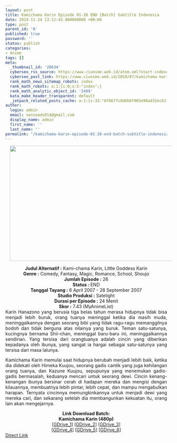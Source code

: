 ```yaml
---
layout: post
title: Kamichama Karin Episode 01-26 END [Batch] Subtitle Indonesia
date: 2019-11-24 13:12:43.000000000 +00:00
type: post
parent_id: '0'
published: true
password: ''
status: publish
categories:
- Anime
tags: []
meta:
  _thumbnail_id: '20634'
  cyberseo_rss_source: https://www.ciunime.web.id/atom.xml?start-index=1501&max-results=150
  cyberseo_post_link: https://www.ciunime.web.id/2019/07/kamichama-karin-episode-01-26-end-batch.html
  rank_math_news_sitemap_robots: index
  rank_math_robots: a:1:{i:0;s:5:"index";}
  rank_math_analytic_object_id: '2499'
  kata_make_header_transparent: default
  _jetpack_related_posts_cache: a:1:{s:32:"8f6677c9d6b0f903e98ad32ec61f8deb";a:2:{s:7:"expires";i:1656527199;s:7:"payload";a:0:{}}}
author:
  login: admin
  email: senseads014@gmail.com
  display_name: admin
  first_name: ''
  last_name: ''
permalink: "/kamichama-karin-episode-01-26-end-batch-subtitle-indonesia/"
---
```

<div class="separator" style="clear: both; text-align: center;"><a href="https://1.bp.blogspot.com/-pgdH56ZV_xA/XR-WD_VwAII/AAAAAAAAbCE/s7YGIY5CnLEEKEH9idDS8mcCQQAK4s6BwCLcBGAs/s1600/Kamichama%2BKarin.jpg" imageanchor="1" style="margin-left: 1em; margin-right: 1em;"><img border="0" data-original-height="720" data-original-width="1280" height="360" src="{{ site.baseurl }}/assets/2019/11/Kamichama%2BKarin.jpg" width="640" /></a></div>
<p>
<div style="text-align: center;"><b>Judul</b><b><b> Alternatif</b> :</b> Kami-chama Karin, Little Goddess Karin</div>
<div style="text-align: center;"><b><b>Genre :</b></b> Comedy, Fantasy, Magic, Romance, School, Shoujo</div>
<div style="text-align: center;"><b>Jumlah Episode :</b> 26<br /><b>Status :&nbsp;</b>END<br /><b>Tanggal Tayang :</b> 6 April 2007 - 28 September 2007<br /><b>Studio Produksi :</b> Satelight<br /><b>Durasi per Episode :</b> 24 Menit</div>
<div style="text-align: center;"><b>Skor :</b> 7.43 (MyAnimeList)</div>
<div style="text-align: center;"></div>
<div style="text-align: justify;">Karin Hanazono yang berusia tiga belas tahun merasa hidupnya tidak bisa menjadi lebih buruk, orang tuanya meninggal ketika dia masih muda, meninggalkannya dengan seorang bibi yang tidak ragu-ragu memanggilnya bodoh dan tidak berguna atas nilainya yang buruk. Teman satu-satunya, kucingnya bernama Shii-chan, meninggal baru-baru ini, meninggalkannya sendirian. Yang tersisa dari orangtuanya adalah cincin yang diberikan kepadanya oleh ibunya, yang sangat ia hargai sebagai satu-satunya yang tersisa dari masa lalunya.</p>
<p>Kamichama Karin memulai saat hidupnya berubah menjadi lebih baik, ketika dia didekati oleh Himeka Kuujou, seorang gadis cantik yang juga kehilangan orang tuanya, dan Kazune Kuujou, sepupunya yang menemukan gadis-gadis bermasalah, keduanya mencari untuk seorang dewi. Cincin kenang-kenangan ibunya bersinar cerah di hadapan mereka dan mengisi dengan kilauannya, membuatnya lebih pintar, lebih cepat, dan mampu mengabulkan harapan. Ternyata cincinnya memungkinkannya untuk menjadi dewi yang mereka cari, dan sekarang setelah dia membangunkan kekuatan itu, orang lain akan mengejarnya.</p></div>
<div style="text-align: justify;"></div>
<div style="text-align: justify;"></div>
<div style="text-align: center;"><b>Link Download Batch:</b></div>
<div style="text-align: center;"><b>Kamichama Karin (480p)</b></div>
<div style="text-align: center;">[<a href="https://drive.google.com/uc?export=download&amp;id=1VKTOwrfabnN8VxiCr57QC6fuKzRJjHCQ" target="_blank" rel="noopener">GDrive_1</a>] [<a href="https://drive.google.com/uc?export=download&amp;id=1OXEesJcOD5_ISWhoRdIuioKhtdyq0oBO" target="_blank" rel="noopener">GDrive_2</a>] [<a href="https://drive.google.com/uc?export=download&amp;id=1rv4NF_ac1utIh3eBx6KJxDixiSO7BcAl" target="_blank" rel="noopener">GDrive_3</a>]<br />[<a href="https://drive.google.com/uc?id=1hHmvPq3o2BTvQIRCWFbuONoB-S15aLX2" target="_blank" rel="noopener">GDrive_4</a>] [<a href="https://drive.google.com/uc?id=1IAT7_nAUHePl98Ezs8OTz5M2xDjs2wYC" target="_blank" rel="noopener">GDrive_5</a>] [<a href="https://drive.google.com/uc?export=download&amp;id=115MJ2gfyhC_l0MP1vJOQu0RJLcusMm6l" target="_blank" rel="noopener">GDrive_6</a>]</div>
<link rel="stylesheet" href="https://cdnjs.cloudflare.com/ajax/libs/font-awesome/4.7.0/css/font-awesome.min.css" />
<div class="divbtn"> <a href="https://handymansurrender.com/fihup8buzv?key=94550f7ce39444073321dde3b8782f97" class="btn"><i class="fa fa-download"></i> Direct Link</a> </div>
